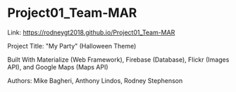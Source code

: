 # Project01_Team-MAR

Link:  https://rodneygt2018.github.io/Project01_Team-MAR

Project Title: 
"My Party" (Halloween Theme)

Built With
Materialize (Web Framework),
Firebase (Database),
Flickr (Images API), and 
Google Maps (Maps API)

Authors: 
Mike Bagheri,
Anthony Lindos,
Rodney Stephenson

